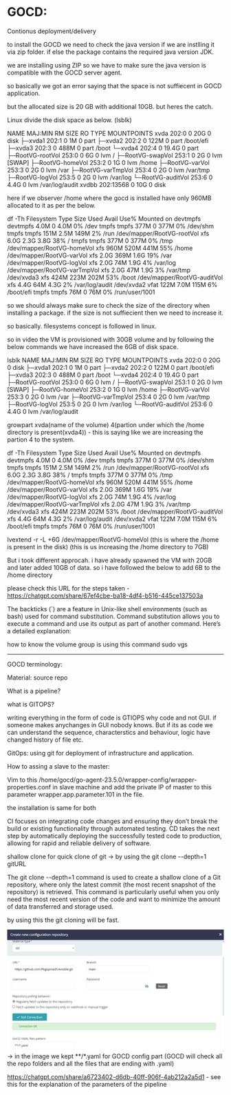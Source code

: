 # GOCD:

Contionus deployment/delivery 

to install the GOCD we need to check the java version if we are instlling it via zip folder. if else the package contains the required java version JDK.

we are installing using ZIP so we have to make sure the java version is compatible with the GOCD server agent.

so basically we got an error saying that the space is not suffiecent in GOCD application. 

but the allocated size is 20 GB with additional 10GB. but heres the catch.

Linux divide the disk space as below. (lsblk)

NAME                 MAJ:MIN   RM  SIZE RO TYPE MOUNTPOINTS
xvda                 202:0      0   20G  0 disk
├─xvda1              202:1      0    1M  0 part
├─xvda2              202:2      0  122M  0 part /boot/efi
├─xvda3              202:3      0  488M  0 part /boot
└─xvda4              202:4      0 19.4G  0 part
  ├─RootVG-rootVol   253:0      0    6G  0 lvm  /
  ├─RootVG-swapVol   253:1      0    2G  0 lvm  [SWAP]
  ├─RootVG-homeVol   253:2      0    1G  0 lvm  /home
  ├─RootVG-varVol    253:3      0    2G  0 lvm  /var
  ├─RootVG-varTmpVol 253:4      0    2G  0 lvm  /var/tmp
  ├─RootVG-logVol    253:5      0    2G  0 lvm  /var/log
  └─RootVG-auditVol  253:6      0  4.4G  0 lvm  /var/log/audit
xvdbb                202:13568  0   10G  0 disk

here if we observer /home where the gocd is installed have only 960MB allocated to it as per the below.

df -Th
Filesystem                   Type      Size  Used Avail Use% Mounted on
devtmpfs                     devtmpfs  4.0M     0  4.0M   0% /dev
tmpfs                        tmpfs     377M     0  377M   0% /dev/shm
tmpfs                        tmpfs     151M  2.5M  149M   2% /run
/dev/mapper/RootVG-rootVol   xfs       6.0G  2.3G  3.8G  38% /
tmpfs                        tmpfs     377M     0  377M   0% /tmp
/dev/mapper/RootVG-homeVol   xfs       960M  520M  441M  55% /home
/dev/mapper/RootVG-varVol    xfs       2.0G  369M  1.6G  19% /var
/dev/mapper/RootVG-logVol    xfs       2.0G   74M  1.9G   4% /var/log
/dev/mapper/RootVG-varTmpVol xfs       2.0G   47M  1.9G   3% /var/tmp
/dev/xvda3                   xfs       424M  223M  202M  53% /boot
/dev/mapper/RootVG-auditVol  xfs       4.4G   64M  4.3G   2% /var/log/audit
/dev/xvda2                   vfat      122M  7.0M  115M   6% /boot/efi
tmpfs                        tmpfs      76M     0   76M   0% /run/user/1001

so we should always make sure to check the size of the directory when installing a package.
if the size is not suffiecient then we need to increase it.

so basically. filesystems concept is followed in linux.

so in video the VM is provisioned with 30GB volume and by following the below commands we have increased the 6GB of disk space.

 lsblk
NAME                 MAJ:MIN RM  SIZE RO TYPE MOUNTPOINTS
xvda                 202:0    0   20G  0 disk
├─xvda1              202:1    0    1M  0 part
├─xvda2              202:2    0  122M  0 part /boot/efi
├─xvda3              202:3    0  488M  0 part /boot
└─xvda4              202:4    0 19.4G  0 part
  ├─RootVG-rootVol   253:0    0    6G  0 lvm  /
  ├─RootVG-swapVol   253:1    0    2G  0 lvm  [SWAP]
  ├─RootVG-homeVol   253:2    0    1G  0 lvm  /home
  ├─RootVG-varVol    253:3    0    2G  0 lvm  /var
  ├─RootVG-varTmpVol 253:4    0    2G  0 lvm  /var/tmp
  ├─RootVG-logVol    253:5    0    2G  0 lvm  /var/log
  └─RootVG-auditVol  253:6    0  4.4G  0 lvm  /var/log/audit

growpart xvda(name of the volume) 4(partion under which the /home directory is present(xvda4)) - this is saying like we are increasing the partion 4 to the system.

df -Th
Filesystem                   Type      Size  Used Avail Use% Mounted on
devtmpfs                     devtmpfs  4.0M     0  4.0M   0% /dev
tmpfs                        tmpfs     377M     0  377M   0% /dev/shm
tmpfs                        tmpfs     151M  2.5M  149M   2% /run
/dev/mapper/RootVG-rootVol   xfs       6.0G  2.3G  3.8G  38% /
tmpfs                        tmpfs     377M     0  377M   0% /tmp
/dev/mapper/RootVG-homeVol   xfs       960M  520M  441M  55% /home
/dev/mapper/RootVG-varVol    xfs       2.0G  369M  1.6G  19% /var
/dev/mapper/RootVG-logVol    xfs       2.0G   74M  1.9G   4% /var/log
/dev/mapper/RootVG-varTmpVol xfs       2.0G   47M  1.9G   3% /var/tmp
/dev/xvda3                   xfs       424M  223M  202M  53% /boot
/dev/mapper/RootVG-auditVol  xfs       4.4G   64M  4.3G   2% /var/log/audit
/dev/xvda2                   vfat      122M  7.0M  115M   6% /boot/efi
tmpfs                        tmpfs      76M     0   76M   0% /run/user/1001

lvextend -r -L +6G /dev/mapper/RootVG-homeVol (this is where the /home is present in the disk) (this is us increasing the /home directory to 7GB)

But i took different approcah. i have already spawned the VM with 20GB and later added 10GB of data. so i have followed the below to add 6B to the /home directory

please check this URL for the steps taken - https://chatgpt.com/share/67ef4cbe-ba18-4df4-b516-445ce137503a

The backticks (`) are a feature in Unix-like shell environments (such as bash) used for command substitution. Command substitution allows you to execute a command and use its output as part of another command. Here’s a detailed explanation:


how to know the volume group is using this command sudo vgs

------------------------------------------------------------------------------------------------------------------------------------------------------------------------------------

GOCD terminology:

Material: source repo

What is a pipeline?


what is GITOPS?

writing everything in the form of code is GTIOPS why code and not GUI. if someone makes anychanges in GUI nobody knows. But if its as code we can understand the sequence, characterstics and behaviour, logic have changed history of file etc.

GitOps: using git for deployment of infrastructure and application.

How to assing a slave to the master:
 
Vim to this /home/gocd/go-agent-23.5.0/wrapper-config/wrapper-properties.conf in slave machine and add the private IP of master to this parameter wrapper.app.parameter.101 in the file.

the installation is same for both

CI focuses on integrating code changes and ensuring they don’t break the build or existing functionality through automated testing.
CD takes the next step by automatically deploying the successfully tested code to production, allowing for rapid and reliable delivery of software.

shallow clone for quick clone of git -> by using the git clone --depth=1 gitURL

The git clone --depth=1 <gitURL> command is used to create a shallow clone of a Git repository, where only the latest commit (the most recent snapshot of the repository) is retrieved. This command is particularly useful when you only need the most recent version of the code and want to minimize the amount of data transferred and storage used.

by using this the git cloning will be fast.

![alt text](image.png) ->  in the image we kept **/*.yaml for GOCD config part (GOCD will check all the repo folders and all the files that are ending with .yaml)

https://chatgpt.com/share/a6723402-d6db-40ff-906f-4ab212a2a5d1 - see this for the explanation of the parameters of the pipeline
